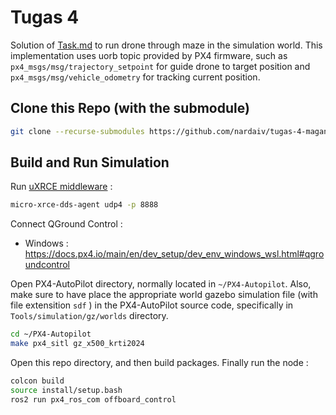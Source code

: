 # Tugas 4
Solution of [Task.md](Task.md) to run drone through maze in the simulation world. This implementation uses uorb topic provided by PX4 firmware, such as ```px4_msgs/msg/trajectory_setpoint``` for guide drone to target position and ```px4_msgs/msg/vehicle_odometry``` for tracking current position. 

## Clone this Repo (with the submodule)
```bash
git clone --recurse-submodules https://github.com/nardaiv/tugas-4-magang.git
```

## Build and Run Simulation

Run [uXRCE middleware](https://docs.px4.io/main/en/middleware/uxrce_dds.html) :
```bash
micro-xrce-dds-agent udp4 -p 8888
```

Connect QGround Control :
- Windows : https://docs.px4.io/main/en/dev_setup/dev_env_windows_wsl.html#qgroundcontrol


Open PX4-AutoPilot directory, normally located in ```~/PX4-Autopilot```. Also, make sure to have place the appropriate world gazebo simulation file (with file extensition ```sdf``` ) in the PX4-AutoPilot source code, specifically in ``` Tools/simulation/gz/worlds ``` directory.
```bash
cd ~/PX4-Autopilot
make px4_sitl gz_x500_krti2024
```
Open this repo directory, and then build packages. Finally run the node :
```bash
colcon build
source install/setup.bash
ros2 run px4_ros_com offboard_control
```